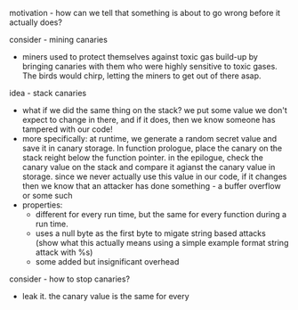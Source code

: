 motivation - how can we tell that something is about to go wrong before it actually does?

consider - mining canaries
- miners used to protect themselves against toxic gas build-up by bringing canaries with them who were highly sensitive to toxic gases. The birds would chirp, letting the miners to get out of there asap. 

idea - stack canaries
- what if we did the same thing on the stack? we put some value we don't expect to change in there, and if it does, then we know someone has tampered with our code! 
- more specifically: at runtime, we generate a random secret value and save it in canary storage. In function prologue, place the canary on the stack reight below the function pointer. in the epilogue, check the canary value on the stack and compare it agianst the canary value in storage. since we never actually use this value in our code, if it changes then we know that an attacker has done something - a buffer overflow or some such
- properties:
	- different for every run time, but the same for every function during a run time.
	- uses a null byte as the first byte to migate string based attacks (show what this actually means using a simple example format string attack with %s)
	- some added but insignificant overhead


consider - how to stop canaries?
- leak it. the canary value is the same for every